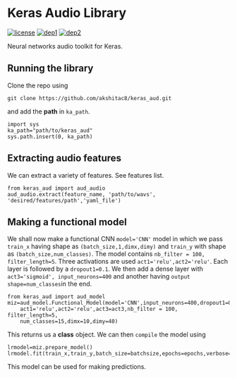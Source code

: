 # Keras Audio Library
[![license](https://img.shields.io/badge/License-MIT-brightgreen.svg)](https://github.com/channelCS/keras_aud/blob/master/LICENSE) [![dep1](https://img.shields.io/badge/Theano-0.9+-blue.svg)](http://deeplearning.net/software/theano/) [![dep2](https://img.shields.io/badge/Keras-2.1+-blue.svg)](https://keras.io/) 

Neural networks audio toolkit for Keras.

## Running the library
Clone the repo using 
```
git clone https://github.com/akshitac8/keras_aud.git
```
and add the **path** in `ka_path`. 

```
import sys
ka_path="path/to/keras_aud"
sys.path.insert(0, ka_path)
```
## Extracting audio features
We can extract a variety of features. See features list.

```
from keras_aud import aud_audio
aud_audio.extract(feature_name, 'path/to/wavs', 'desired/features/path','yaml_file')
```
## Making a functional model

We shall now make a functional CNN `model='CNN'` model in which we pass `train_x` having shape as `(batch_size,1,dimx,dimy)` and `train_y` with shape as `(batch_size,num_classes)`. The model contains `nb_filter = 100, filter_length=5`. Three activations are used `act1='relu',act2='relu'`. Each layer is followed by a `dropout1=0.1`. We then add a dense layer with `act3='sigmoid', input_neurons=400` and another having `output shape=num_classes`in the end.
```
from keras_aud import aud_model
miz=aud_model.Functional_Model(model='CNN',input_neurons=400,dropout1=0.1,
    act1='relu',act2='relu',act3=act3,nb_filter = 100, filter_length=5,
    num_classes=15,dimx=10,dimy=40)

```

This returns us a **class** object. We can then `compile` the model using

```
lrmodel=miz.prepare_model()
lrmodel.fit(train_x,train_y,batch_size=batchsize,epochs=epochs,verbose=1)
```

This model can be used for making predictions.
